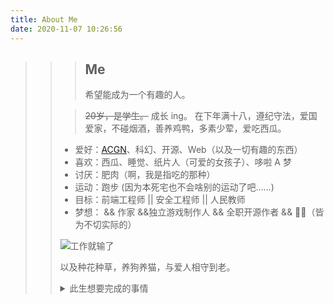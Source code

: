 ```yaml
---
title: About Me
date: 2020-11-07 10:26:56
---
```


> > > ## Me
> > >
> > > 希望能成为一个有趣的人。
> >
> > > ~~20岁，是学生。~~ 成长 ing。
> > > 在下年满十八，遵纪守法，爱国爱家，不碰烟酒，善养鸡鸭，多素少荤，爱吃西瓜。
> >
> > - 爱好：[ACGN](https://baike.baidu.com/item/ACGN)、科幻、开源、Web（以及一切有趣的东西）
> > - 喜欢：西瓜、睡觉、纸片人（可爱的女孩子）、哆啦 A 梦
> > - 讨厌：肥肉（啊，我是指吃的那种）
> > - 运动：跑步 (因为本死宅也不会啥别的运动了吧……)
> > - 目标：前端工程师 || 安全工程师 || 人民教师
> > - 梦想： && 作家 &&独立游戏制作人 && 全职开源作者 && 🦸‍♂️（皆为不切实际的）
> >
> > ![工作就输了](https://cdn.jsdelivr.net/gh/YunYouJun/cdn/img/meme/no-work.jpg)
> >
> > 以及种花种草，养狗养猫，与爱人相守到老。
> >
> > <details>
> > <summary>此生想要完成的事情</summary>
> > 
> >
> > - [ ] 写一本值得出版的书
> > - [ ] 做一款值得发售的游戏
> > - [ ] 做一部有故事的动画短片
> > - [ ] 画一本有趣的短篇漫画
> > - [ ] 写一首藏有回忆的歌
> > - [ ] 在乡村老家有一栋按照自己想法建造的房子
> > - [ ] 成为一个自己不讨厌的、有趣的人
> >
> > </details>
>
